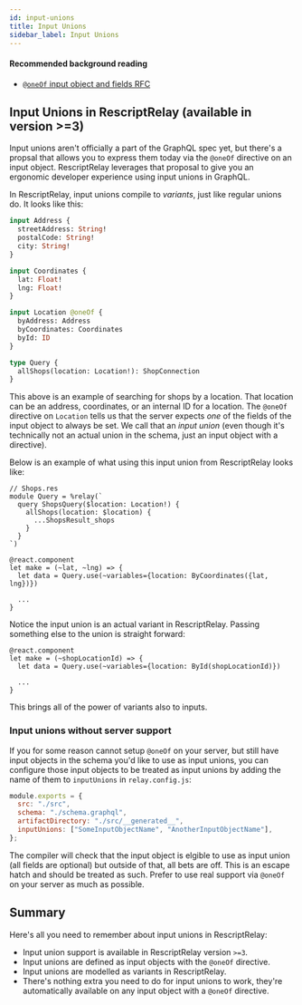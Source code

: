```yaml
---
id: input-unions
title: Input Unions
sidebar_label: Input Unions
---
```


#### Recommended background reading

- [`@oneOf` input object and fields RFC](https://github.com/graphql/graphql-spec/pull/825)

## Input Unions in RescriptRelay (available in version >=3)

Input unions aren't officially a part of the GraphQL spec yet, but there's a propsal that allows you to express them today via the `@oneOf` directive on an input object. RescriptRelay leverages that proposal to give you an ergonomic developer experience using input unions in GraphQL.

In RescriptRelay, input unions compile to _variants_, just like regular unions do. It looks like this:

```graphql
input Address {
  streetAddress: String!
  postalCode: String!
  city: String!
}

input Coordinates {
  lat: Float!
  lng: Float!
}

input Location @oneOf {
  byAddress: Address
  byCoordinates: Coordinates
  byId: ID
}

type Query {
  allShops(location: Location!): ShopConnection
}
```

This above is an example of searching for shops by a location. That location can be an address, coordinates, or an internal ID for a location. The `@oneOf` directive on `Location` tells us that the server expects _one_ of the fields of the input object to always be set. We call that an _input union_ (even though it's technically not an actual union in the schema, just an input object with a directive).

Below is an example of what using this input union from RescriptRelay looks like:

```rescript
// Shops.res
module Query = %relay(`
  query ShopsQuery($location: Location!) {
    allShops(location: $location) {
      ...ShopsResult_shops
    }
  }
`)

@react.component
let make = (~lat, ~lng) => {
  let data = Query.use(~variables={location: ByCoordinates({lat, lng})})

  ...
}
```

Notice the input union is an actual variant in RescriptRelay. Passing something else to the union is straight forward:

```rescript
@react.component
let make = (~shopLocationId) => {
  let data = Query.use(~variables={location: ById(shopLocationId)})

  ...
}
```

This brings all of the power of variants also to inputs.

### Input unions without server support

If you for some reason cannot setup `@oneOf` on your server, but still have input objects in the schema you'd like to use as input unions, you can configure those input objects to be treated as input unions by adding the name of them to `inputUnions` in `relay.config.js`:

```js title="relay.config.js"
module.exports = {
  src: "./src",
  schema: "./schema.graphql",
  artifactDirectory: "./src/__generated__",
  inputUnions: ["SomeInputObjectName", "AnotherInputObjectName"],
};
```

The compiler will check that the input object is elgible to use as input union (all fields are optional) but outside of that, all bets are off. This is an escape hatch and should be treated as such. Prefer to use real support via `@oneOf` on your server as much as possible.

## Summary

Here's all you need to remember about input unions in RescriptRelay:

- Input union support is available in RescriptRelay version `>=3`.
- Input unions are defined as input objects with the `@oneOf` directive.
- Input unions are modelled as variants in RescriptRelay.
- There's nothing extra you need to do for input unions to work, they're automatically available on any input object with a `@oneOf` directive.
